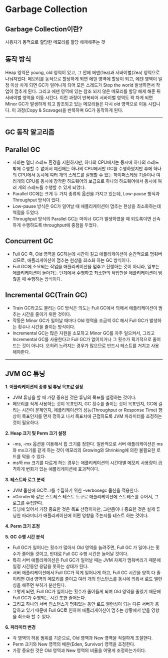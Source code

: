# Garbage Collection

## **Garbage Collection이란?**

사용자가 동적으로 할당한 메모리를 할당 해제해주는 것

## **동작 방식**

Heap 영역은 young, old 영역이 있고, 그 안에 에덴(1ea)과 서바이벌(2ea) 영역으로 나눠져있다. 메모리를 동적으로 할당하게 되면 에덴 영역에 할당이 되고, 에덴 영역이 일정 이상 차게 되면 GC가 일어나게 되어 모든 스레드가 Stop the world 발생하면서 작업이 멈추게 된다. 그리고 에덴 영역에 있는 참조 되지 않은 메모리를 할당 해제 해준 뒤 서바이벌 영역을 이동 시킨다. 이런 과정이 반복되어 서바이벌 영역도 꽉 차게 되면 Minor GC가 발생하게 되고 참조되고 있는 메모리들은 다시 old 영역으로 이동 시킵니다. 이 과정(Copy & Scavage)을 반복하며 GC가 동작하게 된다.

---

## **GC 동작 알고리즘**

## **Parallel GC**

- 자바는 멀티 스레드 환경을 지원하지만, 하나의 CPU에서는 동시에 하나의 스레드 밖에 수행할 수 없어서 예전에는 하나의 CPU에서만 GC를 수행하였지만 후에 하나의 CPU에서 동시에 여러 개의 스레드를 실행할 수 있는 하이퍼스레딩 기술이나 여러개의 CPU를 동시에 장착한 하드웨어의 보급으로 하나의 하드웨어에서 동시에 여러 개의 스레드를 수행할 수 있게 되었다.
- Parallel GC에는 크게 두 가지 종류의 옵션을 가지고 있는데, Low-pause 방식과 Throughput 방식이 있다.
- Low-pause 방식은 GC가 일어날 때 애플리케이션이 멈추는 현상을 최소화하는데 역점을 두었다.
- Throughput 방식의 Parallel GC는 마이너 GC가 발생하였을 때 되도록이면 신속하게 수행하도록 throughput에 중점을 두었다.

## **Concurrent GC**

- Full GC 즉, Old 영역을 GC하는데 시간이 길고 애플리케이션이 순간적으로 멈춰버리므로, 애플리케이션이 멈추는 현상을 최소화 하는 GC 방식이다.
- Full GC에 소요되는 작업을 애플리케이션을 멈추고 진행하는 것이 아니라, 일부는 애플리케이션이 돌아가는 단계에서 수행하고 최소한의 작업만을 애플리케이션이 멈췄을 때 수행하는 방식이다.

## **Incremental GC(Train GC)**

- Train GC라고도 불리는 GC 방식은 의도는 Full GC에서 의해서 애플리케이션이 멈추는 시간을 줄이기 위한 것이다.
- 작동은 Minor GC가 일어날 때마다 Old 영역을 조금씩 GC 해서 Full GC가 발생하는 횟수나 시간을 줄이는 방식이다.
- Incremental GC는 많은 자원을 소모하고 Minor GC를 자주 일으켜서, 그리고 Incremental GC를 사용한다고 Full GC가 없어지거나 그 횟수가 획기적으로 줄어드는 것이 아니다. 오히려 느려지는 경우가 많으므로 반드시 테스트를 거치고 사용해야한다.

---

## **JVM GC 튜닝**

**1. 어플리케이션의 종류 및 튜닝 목표값 설정**

- JVM 튜닝을 할 때 가장 중요한 것은 튜닝의 목표를 설정하는 것이다.
- 메모리를 적게 사용하는 것이 목표인지, GC 횟수를 줄이는 것이 목표인지, GC에 걸리는 시간이 문제인지, 애플리케이션의 성능(Throughput or Response Time) 향상이 목표인지를 먼저 정하고 나서 목표치에 근접하도록 JVM 파라미터를 조정하는 것이 필요하다.

**2. Heap 크기 및 Perm 크기 설정**

- -ms, -mx 옵션을 이용해서 힙 크기를 정한다. 일반적으로 서버 애플리케이션은 ms와 mx크기를 같게 하는 것이 메모리의 Growing와 Shrinking에 의한 불필요한 로드를 막을 수 있다.
- ms와 mx 크기를 다르게 하는 경우는 애플리케이션의 시간대별 메모리 사용량이 급격하게 변화가 있는 애플리케이션에 효과적이다.

**3. 테스트와 로그 분석**

- JVM 옵션에 GC로그를 수집하기 위한 -verbosegc 옵션을 적용한다.
- nGrinder와 같은 스트레스 테스트 도구로 애플리케이션에 스트레스를 주어서, 그 로그를 수집한다.
- 튜닝에 있어서 가장 중요한 것은 목표 산정이지만, 그만큼이나 중요한 것은 실제 튜닝한 파라미터가 애플리케이션에 어떤 영향을 주는지를 테스트 하는 것이다.

**4. Perm 크기 조정**

**5. GC 수행 시간 분석**

- Full GC가 일어나는 횟수가 많아서 Old 영역을 늘려주면, Full GC 가 일어나는 횟수가 줄어들 것이고, 반대로 Full GC 수행 시간은 늘어날 것이다.
- 특히 서버 애플리케이션은 Full GC가 일어날 때는 JVM 자체가 멈춰버리기 때문에 일정 시간동안 응답을 못하는 상태가 된다.
- 서버 애플리케이션에서 Full GC가 적게 일어나게 하고, Full GC 시간을 양쪽 다 줄이려면 Old 영역의 메모리를 줄이고 여러 개의 인스턴스를 동시에 띄워서 로드 밸런싱을 해주면 부하가 분산된다.
- 그렇게 되면, Full GC가 일어나는 횟수가 줄어들게 되며 Old 영역을 줄였기 때문에 Full GC가 수행되는 시간 또한 줄어든다.
- 그리고 하나의 서버 인스턴스가 멈춰있는 동안 로드 밸런싱이 되는 다른 서버가 응답하고 있기 때문에 Full GC로 인하여 애플리케이션이 멈추는 상황에서 받을 영향을 최소화 할 수 있다.

**6. 파라미터 변경**

- 각 영역의 허용 범위를 기준으로, Old 영역과 New 영역을 적절하게 조절한다.
- Perm 크기와 New 영역의 배분(Eden, Survivor) 영역을 조정한다.
- 가장 중요한 것은 Old 영역과 New 영역의 비율을 어떻게 조정하는가이다.
